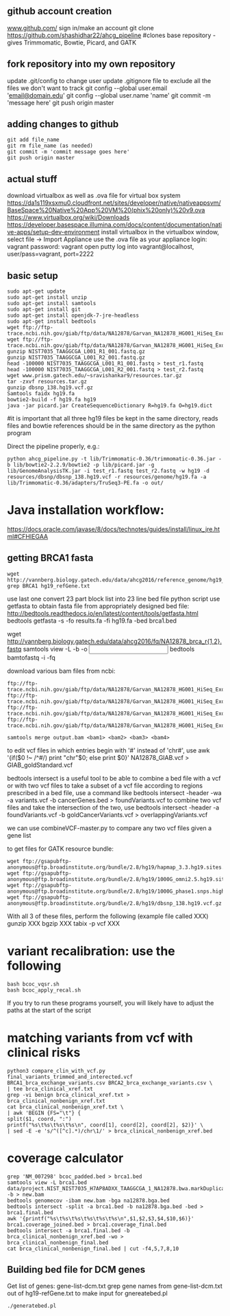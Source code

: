 ## github account creation

www.github.com/
sign in/make an account
git clone https://github.com/shashidhar22/ahcg_pipeline #clones base repository - gives Trimmomatic, Bowtie, Picard, and GATK

## fork repository into my own repository

update .git/config to change user
update .gitignore file to exclude all the files we don't want to track
git config --global user.email 'email@domain.edu'
git config --global user.name 'name'
git commit -m 'message here'
git push origin master

## adding changes to github

```{sh}
git add file_name
git rm file_name (as needed)
git commit -m 'commit message goes here'
git push origin master
```

## actual stuff

download virtualbox as well as .ova file for virtual box system
https://da1s119xsxmu0.cloudfront.net/sites/developer/native/nativeappsvm/BaseSpace%20Native%20App%20VM%20(phix%20only)%20v9.ova
https://www.virtualbox.org/wiki/Downloads
https://developer.basespace.illumina.com/docs/content/documentation/native-apps/setup-dev-environment
install virtualbox in the virtualbox window, select file -> Import Appliance
use the .ova file as your appliance
login: vagrant 
password: vagrant
open putty
log into vagrant@localhost, user/pass=vagrant, port=2222

## basic setup

```{sh}
sudo apt-get update
sudo apt-get install unzip
sudo apt-get install samtools
sudo apt-get install git
sudo apt-get install openjdk-7-jre-headless 
sudo apt-get install bedtools
wget ftp://ftp-trace.ncbi.nih.gov/giab/ftp/data/NA12878/Garvan_NA12878_HG001_HiSeq_Exome/NIST7035_TAAGGCGA_L001_R1_001.fastq.gz
wget ftp://ftp-trace.ncbi.nih.gov/giab/ftp/data/NA12878/Garvan_NA12878_HG001_HiSeq_Exome/NIST7035_TAAGGCGA_L001_R2_001.fastq.gz
gunzip NIST7035_TAAGGCGA_L001_R1_001.fastq.gz
gunzip NIST7035_TAAGGCGA_L001_R2_001.fastq.gz
head -100000 NIST7035_TAAGGCGA_L001_R1_001.fastq > test_r1.fastq
head -100000 NIST7035_TAAGGCGA_L001_R2_001.fastq > test_r2.fastq
wget www.prism.gatech.edu/~sravishankar9/resources.tar.gz
tar -zxvf resources.tar.gz
gunzip dbsnp_138.hg19.vcf.gz
Samtools faidx hg19.fa
bowtie2-build -f hg19.fa hg19
java -jar picard.jar CreateSequenceDictionary R=hg19.fa O=hg19.dict
```

#it is important that all three hg19 files be kept in the same directory, reads files and bowtie references should be in the same directory as the python program

Direct the pipeline properly, e.g.:

```{sh}
python ahcg_pipeline.py -t lib/Trimmomatic-0.36/trimmomatic-0.36.jar -b lib/bowtie2-2.2.9/bowtie2 -p lib/picard.jar -g lib/GenomeAnalysisTK.jar -i test_r1.fastq test_r2.fastq -w hg19 -d resources/dbsnp/dbsnp_138.hg19.vcf -r resources/genome/hg19.fa -a lib/Trimmomatic-0.36/adapters/TruSeq3-PE.fa -o out/
```

# Java installation workflow:

https://docs.oracle.com/javase/8/docs/technotes/guides/install/linux_jre.html#CFHIEGAA

## getting BRCA1 fasta 

```{sh}
wget http://vannberg.biology.gatech.edu/data/ahcg2016/reference_genome/hg19_refGene.txt
grep BRCA1 hg19_refGene.txt
```

use last one
convert 23 part block list into 23 line bed file
	python script 
use getfasta to obtain fasta file from appropriately designed bed file: http://bedtools.readthedocs.io/en/latest/content/tools/getfasta.html
bedtools getfasta -s -fo results.fa -fi hg19.fa -bed brca1.bed

wget http://vannberg.biology.gatech.edu/data/ahcg2016/fq/NA12878_brca_r{1,2}.fastq
samtools view -L <bed file> -b -o <output bam> <input bam>
bedtools bamtofastq -i <bam file> -fq <fastq r1> <fastq r2>

download various bam files from ncbi:

```{sh}
ftp://ftp-trace.ncbi.nih.gov/giab/ftp/data/NA12878/Garvan_NA12878_HG001_HiSeq_Exome/project.NIST_NIST7035_H7AP8ADXX_TAAGGCGA_1_NA12878.bwa.markDuplicates.bam
ftp://ftp-trace.ncbi.nih.gov/giab/ftp/data/NA12878/Garvan_NA12878_HG001_HiSeq_Exome/project.NIST_NIST7035_H7AP8ADXX_TAAGGCGA_2_NA12878.bwa.markDuplicates.bam
ftp://ftp-trace.ncbi.nih.gov/giab/ftp/data/NA12878/Garvan_NA12878_HG001_HiSeq_Exome/project.NIST_NIST7086_H7AP8ADXX_CGTACTAG_1_NA12878.bwa.markDuplicates.bam
ftp://ftp-trace.ncbi.nih.gov/giab/ftp/data/NA12878/Garvan_NA12878_HG001_HiSeq_Exome/project.NIST_NIST7086_H7AP8ADXX_CGTACTAG_2_NA12878.bwa.markDuplicates.bam

samtools merge output.bam <bam1> <bam2> <bam3> <bam4>
```

to edit vcf files in which entries begin with '#' instead of 'chr#', use
awk '{if($0 !~ /^#/) print "chr"$0; else print $0}' NA12878_GIAB.vcf > GIAB_goldStandard.vcf

bedtools intersect is a useful tool to be able to combine a bed file with a vcf or with two vcf files
to take a subset of a vcf file according to regions prescribed in a bed file, use a command like
bedtools intersect -header -wa -a variants.vcf -b cancerGenes.bed > foundVariants.vcf
to combine two vcf files and take the intersection of the two, use 
bedtools intersect -header -a foundVariants.vcf -b goldCancerVariants.vcf > overlappingVariants.vcf 

we can use combineVCF-master.py to compare any two vcf files given a gene list

to get files for GATK resource bundle:
```{sh}
wget ftp://gsapubftp-anonymous@ftp.broadinstitute.org/bundle/2.8/hg19/hapmap_3.3.hg19.sites.vcf.gz
wget ftp://gsapubftp-anonymous@ftp.broadinstitute.org/bundle/2.8/hg19/1000G_omni2.5.hg19.sites.vcf.gz
wget ftp://gsapubftp-anonymous@ftp.broadinstitute.org/bundle/2.8/hg19/1000G_phase1.snps.high_confidence.hg19.sites.vcf.gz
wget ftp://gsapubftp-anonymous@ftp.broadinstitute.org/bundle/2.8/hg19/dbsnp_138.hg19.vcf.gz
```

With all 3 of these files, perform the following (example file called XXX)
gunzip XXX
bgzip XXX
tabix -p vcf XXX

# variant recalibration: use the following
```{sh}
bash bcoc_vqsr.sh
bash bcoc_apply_recal.sh
```
If you try to run these programs yourself, you will likely have to adjust the paths at the start of the script

# matching variants from vcf with clinical risks

```{sh}
python3 compare_clin_with_vcf.py final_variants_trimmed_and_interected.vcf BRCA1_brca_exchange_variants.csv BRCA2_brca_exchange_variants.csv \
| tee brca_clinical_xref.txt
grep -vi benign brca_clinical_xref.txt > brca_clinical_nonbenign_xref.txt
cat brca_clinical_nonbenign_xref.txt \
| awk 'BEGIN {FS="\t"} {
split($1, coord, ":")
printf("%s\t%s\t%s\t%s\n", coord[1], coord[2], coord[2], $2)}' \
| sed -E -e 's/^([^c].*)/chr\1/' > brca_clinical_nonbenign_xref.bed
```

# coverage calculator

```{sh}
grep 'NM_007298' bcoc_padded.bed > brca1.bed
samtools view -L brca1.bed data/project.NIST_NIST7035_H7AP8ADXX_TAAGGCGA_1_NA12878.bwa.markDuplicates.bam -b > new.bam
bedtools genomecov -ibam new.bam -bga na12878.bga.bed
bedtools intersect -split -a brca1.bed -b na12878.bga.bed -bed > brca1.final.bed
awk '{printf("%s\t%s\t%s\t%s\t%s\t%s\n",$1,$2,$3,$4,$10,$6)}' brca1.coverage_joined.bed > brca1.coverage_final.bed
bedtools intersect -a brca1.final.bed -b brca_clinical_nonbenign_xref.bed -wo > brca_clinical_nonbenign_final.bed
cat brca_clinical_nonbenign_final.bed | cut -f4,5,7,8,10
```

## Building bed file for DCM genes
Get list of genes: gene-list-dcm.txt
grep gene names from gene-list-dcm.txt out of hg19-refGene.txt to make input for gnereatebed.pl
```{sh}
./generatebed.pl 
```
